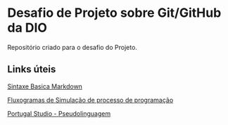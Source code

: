 # Desafio de Projeto sobre Git/GitHub da DIO
Repositório criado para o desafio do Projeto. 

## Links úteis
[Sintaxe Basica Markdown](https://www.markdownguide.org/basic-syntax/)

[Fluxogramas de Simulação de processo de programação](http://www.flowgorithm.org/download/)

[Portugal Studio - Pseudolinguagem](http://lite.acad.univali.br/portugol/)
